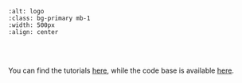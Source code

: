 ```{image} logo.png
:alt: logo
:class: bg-primary mb-1
:width: 500px
:align: center
```

<br>

<br>

You can find the tutorials <a href="https://github.com/PAMinerva/LearnDirectX-Book" target="_blank">here</a>, while the code base is available <a href="https://github.com/PAMinerva/LearnDirectX" target="_blank">here</a>.